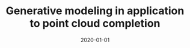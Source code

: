 ---
# Documentation: https://wowchemy.com/docs/managing-content/

title: Generative modeling in application to point cloud completion
subtitle: ''
summary: ''
authors:
- Maciej Zamorski
- zieba
- Jerzy Świątek
tags: []
categories: []
date: '2020-01-01'
lastmod: 2022-10-07T05:51:04Z
featured: false
draft: false

# Featured image
# To use, add an image named `featured.jpg/png` to your page's folder.
# Focal points: Smart, Center, TopLeft, Top, TopRight, Left, Right, BottomLeft, Bottom, BottomRight.
image:
  caption: ''
  focal_point: ''
  preview_only: false

# Projects (optional).
#   Associate this post with one or more of your projects.
#   Simply enter your project's folder or file name without extension.
#   E.g. `projects = ["internal-project"]` references `content/project/deep-learning/index.md`.
#   Otherwise, set `projects = []`.
projects: []
publishDate: '2022-10-07T05:51:03.347053Z'
publication_types:
- '1'
abstract: ''
publication: '*Artificial intelligence and soft computing : 19th International Conference,
  ICAISC 2020, Zakopane, Poland, October 12-14, 2020 : proceedings. Pt. 1*'
doi: 10.1007/978-3-030-61401-0_28
links:
- name: URL
  url: https://link.springer.com/chapter/10.1007/978-3-030-61401-0_28
---